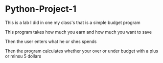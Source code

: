 # Python-Project-1
This is a lab I did in one my class's that is a simple budget program

This program takes how much you earn and how much you want to save

Then the user enters what he or shes spends 

Then the program calculates whether your over or under budget with a plus or minsu 5 dollars
